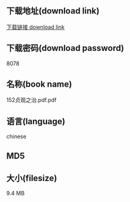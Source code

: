 ## 下载地址(download link)
[下载链接 download link](https://voluble-croquembouche-d321dc.netlify.app/?s=152%E8%B4%9E%E8%A7%82%E4%B9%8B%E6%B2%BB.pdf)

## 下载密码(download password)
8078

## 名称(book name)
152贞观之治.pdf.pdf

## 语言(language)
chinese

## MD5


## 大小(filesize)
9.4 MB
